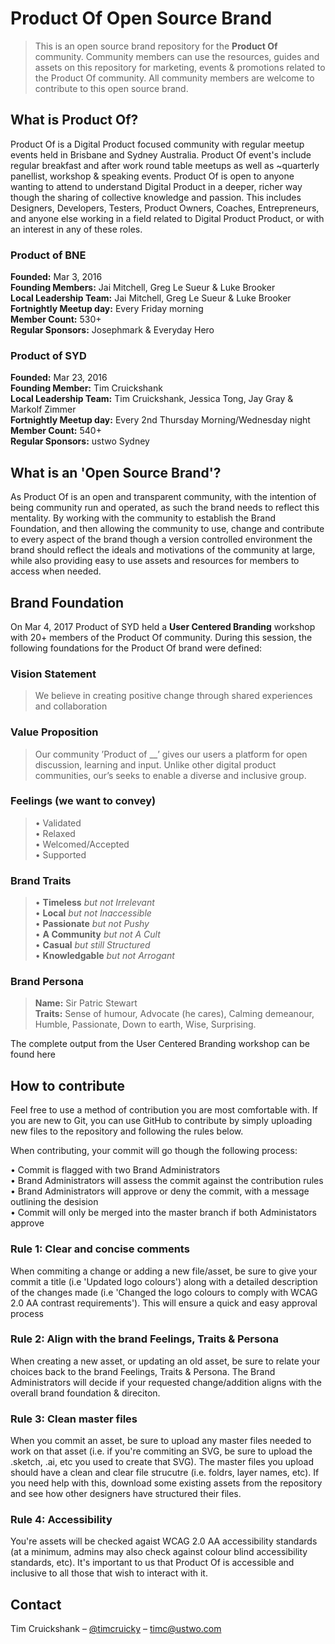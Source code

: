 # Product Of Open Source Brand
> This is an open source brand repository for the **Product Of** community. Community members can use the resources, guides and assets on this repository for marketing, events & promotions related to the Product Of community. All community members are welcome to contribute to this open source brand.

## What is Product Of?
Product Of is a Digital Product focused community with regular meetup events held in Brisbane and Sydney Australia. Product Of event's include regular breakfast and after work round table meetups as well as ~quarterly panellist, workshop & speaking events. Product Of is open to anyone wanting to attend to understand Digital Product in a deeper, richer way though the sharing of collective knowledge and passion. This includes Designers, Developers, Testers, Product Owners, Coaches, Entrepreneurs, and anyone else working in a field related to Digital Product Product, or with an interest in any of these roles.

### Product of BNE
**Founded:** Mar 3, 2016  
**Founding Members:** Jai Mitchell, Greg Le Sueur & Luke Brooker  
**Local Leadership Team:** Jai Mitchell, Greg Le Sueur & Luke Brooker  
**Fortnightly Meetup day:** Every Friday morning  
**Member Count:** 530+  
**Regular Sponsors:** Josephmark & Everyday Hero  

### Product of SYD
**Founded:** Mar 23, 2016  
**Founding Member:** Tim Cruickshank  
**Local Leadership Team:** Tim Cruickshank, Jessica Tong, Jay Gray & Markolf Zimmer  
**Fortnightly Meetup day:** Every 2nd Thursday Morning/Wednesday night  
**Member Count:** 540+  
**Regular Sponsors:** ustwo Sydney  

## What is an 'Open Source Brand'?
As Product Of is an open and transparent community, with the intention of being community run and operated, as such the brand needs to reflect this mentality. By working with the community to establish the Brand Foundation, and then allowing the community to use, change and contribute to every aspect of the brand though a version controlled environment the brand should reflect the ideals and motivations of the community at large, while also providing easy to use assets and resources for members to access when needed.

## Brand Foundation
On Mar 4, 2017 Product of SYD held a **User Centered Branding** workshop with 20+ members of the Product Of community. During this session, the following foundations for the Product Of brand were defined:

### Vision Statement
> We believe in creating positive change through shared experiences and collaboration

### Value Proposition
> Our community ’Product of __’ gives our users a platform for open discussion, learning and input. Unlike other digital product communities, our’s seeks to enable a diverse and inclusive group.

### Feelings (we want to convey)
>• Validated  
• Relaxed  
• Welcomed/Accepted  
• Supported  

### Brand Traits
>• **Timeless** _but not Irrelevant_  
• **Local** _but not Inaccessible_  
• **Passionate** _but not Pushy_  
• **A Community** _but not A Cult_  
• **Casual** _but still Structured_  
• **Knowledgable** _but not Arrogant_  

### Brand Persona
> **Name:** Sir Patric Stewart  
**Traits:** Sense of humour, Advocate (he cares), Calming demeanour, Humble, Passionate, Down to earth, Wise, Surprising.

The complete output from the User Centered Branding workshop can be found here

## How to contribute
Feel free to use a method of contribution you are most comfortable with. If you are new to Git, you can use GitHub to contribute by simply uploading new files to the repository and following the rules below.

When contributing, your commit will go though the following process:

• Commit is flagged with two Brand Administrators  
• Brand Administrators will assess the commit against the contribution rules  
• Brand Administrators will approve or deny the commit, with a message outlining the desision  
• Commit will only be merged into the master branch if both Administators approve

### Rule 1: Clear and concise comments
When commiting a change or adding a new file/asset, be sure to give your commit a title (i.e 'Updated logo colours') along with a detailed description of the changes made (i.e 'Changed the logo colours to comply with WCAG 2.0 AA contrast requirements'). This will ensure a quick and easy approval process

### Rule 2: Align with the brand Feelings, Traits & Persona
When creating a new asset, or updating an old asset, be sure to relate your choices back to the brand Feelings, Traits & Persona. The Brand Administrators will decide if your requested change/addition aligns with the overall brand foundation & direciton.

### Rule 3: Clean master files
When you commit an asset, be sure to upload any master files needed to work on that asset (i.e. if you're commiting an SVG, be sure to upload the .sketch, .ai, etc you used to create that SVG). The master files you upload should have a clean and clear file strucutre (i.e. foldrs, layer names, etc). If you need help with this, download some existing assets from the repository and see how other designers have structured their files.

### Rule 4: Accessibility
You're assets will be checked agaist WCAG 2.0 AA accessibility standards (at a minimum, admins may also check against colour blind accessibility standards, etc). It's important to us that Product Of is accessible and inclusive to all those that wish to interact with it.


## Contact

Tim Cruickshank – [@timcruicky](https://twitter.com/timcruicky) – timc@ustwo.com
